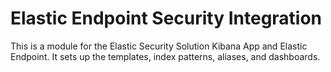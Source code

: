 # Elastic Endpoint Security Integration

This is a module for the Elastic Security Solution Kibana App and Elastic Endpoint. It sets up the templates, index patterns, aliases, and dashboards.
